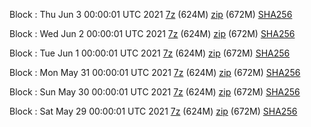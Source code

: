 Block : Thu Jun  3 00:00:01 UTC 2021 [7z](https://transfer.sh/1oPLuMJ/bootstrap.dat.20210603.7z) (624M) [zip](https://transfer.sh/1O3bAh1/bootstrap.dat.20210603.zip) (672M) [SHA256](https://transfer.sh/1nV8bJf/sha256.txt)

Block : Wed Jun  2 00:00:01 UTC 2021 [7z](https://transfer.sh/1ruyXWJ/bootstrap.dat.20210602.7z) (624M) [zip](https://transfer.sh/11tjc8E/bootstrap.dat.20210602.zip) (672M) [SHA256](https://transfer.sh/1FSOym4/sha256.txt)

Block : Tue Jun  1 00:00:01 UTC 2021 [7z](https://transfer.sh/1TqZgw2/bootstrap.dat.20210601.7z) (624M) [zip](https://transfer.sh/1pkg6Yq/bootstrap.dat.20210601.zip) (672M) [SHA256](https://transfer.sh/1FTmxSo/sha256.txt)

Block : Mon May 31 00:00:01 UTC 2021 [7z](https://transfer.sh/1D1riRM/bootstrap.dat.20210531.7z) (624M) [zip](https://transfer.sh/1g7DWeC/bootstrap.dat.20210531.zip) (672M) [SHA256](https://transfer.sh/bp/sha256.txt)

Block : Sun May 30 00:00:01 UTC 2021 [7z](https://transfer.sh/1ABgOPj/bootstrap.dat.20210530.7z) (624M) [zip](https://transfer.sh/1Gc9RJD/bootstrap.dat.20210530.zip) (672M) [SHA256](https://transfer.sh/1AsS8ux/sha256.txt)

Block : Sat May 29 00:00:01 UTC 2021 [7z](https://transfer.sh/17Q3S6g/bootstrap.dat.20210529.7z) (624M) [zip](https://transfer.sh/1zWYx27/bootstrap.dat.20210529.zip) (672M) [SHA256](https://transfer.sh/1nCgOE5/sha256.txt)
